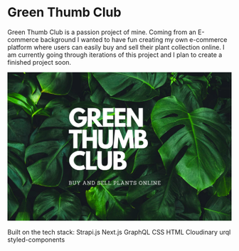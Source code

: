 # Green Thumb Club
Green Thumb Club is a passion project of mine. Coming from an E-commerce background I wanted to have fun creating my own e-commerce platform where users can easily buy and sell their plant collection online. I am currently going through iterations of this project and I plan to create a finished project soon.

<img src='./frontend/public/GTC.png'>

Built on the tech stack:
Strapi.js
Next.js
GraphQL
CSS
HTML
Cloudinary
urql
styled-components
